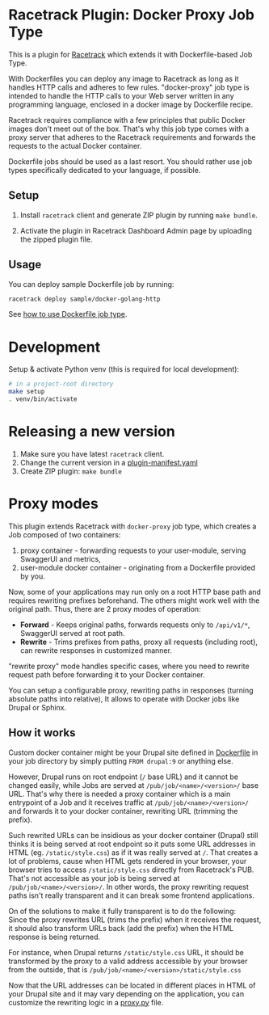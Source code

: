 # Racetrack Plugin: Docker Proxy Job Type

This is a plugin for [Racetrack](https://github.com/TheRacetrack/racetrack)
which extends it with Dockerfile-based Job Type.

With Dockerfiles you can deploy any image to Racetrack
as long as it handles HTTP calls and adheres to few rules.
"docker-proxy" job type is intended to handle the HTTP calls to your Web server written 
in any programming language, enclosed in a docker image by Dockerfile recipe.

Racetrack requires compliance with a few principles that public Docker images don't meet out of the box.
That's why this job type comes with a proxy server that adheres to the Racetrack requirements and forwards the requests to the actual Docker container.

Dockerfile jobs should be used as a last resort. You should rather use job types
specifically dedicated to your language, if possible.

## Setup
1. Install `racetrack` client and generate ZIP plugin by running `make bundle`.

2. Activate the plugin in Racetrack Dashboard Admin page
  by uploading the zipped plugin file.

## Usage
You can deploy sample Dockerfile job by running:
```bash
racetrack deploy sample/docker-golang-http
```

See [how to use Dockerfile job type](./docs/job_docker.md).

# Development
Setup & activate Python venv (this is required for local development):

```bash
# in a project-root directory
make setup
. venv/bin/activate
```

# Releasing a new version
1. Make sure you have latest `racetrack` client.
2. Change the current version in a [plugin-manifest.yaml](./src/plugin-manifest.yaml)
3. Create ZIP plugin: `make bundle`

# Proxy modes
This plugin extends Racetrack with `docker-proxy` job type,
which creates a Job composed of two containers:  

1. proxy container - forwarding requests to your user-module, serving SwaggerUI and metrics,
2. user-module docker container - originating from a Dockerfile provided by you.

Now, some of your applications may run only on a root HTTP base path
and requires rewriting prefixes beforehand.
The others might work well with the original path.
Thus, there are 2 proxy modes of operation:

- **Forward** - Keeps original paths, forwards requests only to `/api/v1/*`,
  SwaggerUI served at root path.
- **Rewrite** - Trims prefixes from paths, proxy all requests (including root),
  can rewrite responses in customized manner.

"rewrite proxy" mode handles specific cases,
where you need to rewrite request path before forwarding it to your Docker container.

You can setup a configurable proxy, rewriting paths in responses (turning absolute paths into relative),
It allows to operate with Docker jobs like Drupal or Sphinx.

## How it works

Custom docker container might be your Drupal site defined in [Dockerfile](./sample-drupal/Dockerfile) 
in your job directory by simply putting `FROM drupal:9` or anything else.

However, Drupal runs on root endpoint (`/` base URL) and it cannot be changed easily, 
while Jobs are served at `/pub/job/<name>/<version>/` base URL.
That's why there is needed a proxy container which is a main entrypoint of a Job
and it receives traffic at `/pub/job/<name>/<version>/` 
and forwards it to your docker container,
rewriting URL (trimming the prefix).

Such rewrited URLs can be insidious as your docker container (Drupal) 
still thinks it is being served at root endpoint so it puts some URL addresses in HTML 
(eg. `/static/style.css`) as if it was really served at `/`.
That creates a lot of problems, cause when HTML gets rendered in your browser, 
your browser tries to access `/static/style.css` directly from Racetrack's PUB. 
That's not accessible as your job is being served at `/pub/job/<name>/<version>/`.
In other words, the proxy rewriting request paths isn't really transparent
and it can break some frontend applications.

On of the solutions to make it fully transparent is to do the following:  
Since the proxy rewrites URL (trims the prefix) when it receives the request, 
it should also transform URLs back (add the prefix) when the HTML response is being returned.

For instance, when Drupal returns `/static/style.css` URL, 
it should be transformed by the proxy to a valid address accessible by your 
browser from the outside, that is `/pub/job/<name>/<version>/static/style.css`

Now that the URL addresses can be located in different places in HTML of your Drupal site
and it may vary depending on the application,
you can customize the rewriting logic in a [proxy.py](./sample-drupal/proxy.py) file.
